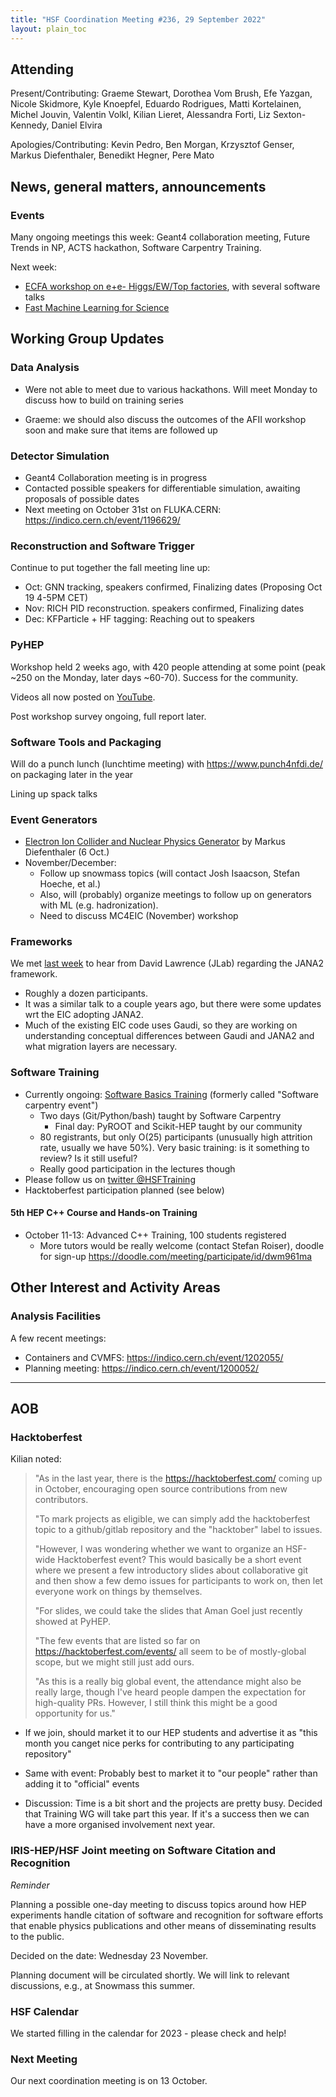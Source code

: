 ```yaml
---
title: "HSF Coordination Meeting #236, 29 September 2022"
layout: plain_toc
---
```


## Attending

Present/Contributing: Graeme Stewart, Dorothea Vom Brush, Efe Yazgan, Nicole Skidmore, Kyle Knoepfel, Eduardo Rodrigues, Matti Kortelainen, Michel Jouvin, Valentin Volkl, Kilian Lieret, Alessandra Forti, Liz Sexton-Kennedy, Daniel Elvira

Apologies/Contributing: Kevin Pedro, Ben Morgan, Krzysztof Genser, Markus Diefenthaler, Benedikt Hegner, Pere Mato

## News, general matters, announcements

### Events

Many ongoing meetings this week: Geant4 collaboration meeting, Future Trends in NP, ACTS hackathon, Software Carpentry Training.

Next week:

- [ECFA workshop on e+e- Higgs/EW/Top factories](https://indico.desy.de/event/33640/), with several software talks
- [Fast Machine Learning for Science](https://indico.cern.ch/event/1156222/)

## Working Group Updates

### Data Analysis

- Were not able to meet due to various hackathons. Will meet Monday to discuss how to build on training series

- Graeme: we should also discuss the outcomes of the AFII workshop soon and make sure that items are followed up

### Detector Simulation

- Geant4 Collaboration meeting is in progress
- Contacted possible speakers for differentiable simulation, awaiting proposals of possible dates
- Next meeting on October 31st on FLUKA.CERN: <https://indico.cern.ch/event/1196629/>

### Reconstruction and Software Trigger

Continue to put together the fall meeting line up:

- Oct: GNN tracking, speakers confirmed, Finalizing dates (Proposing Oct 19 4-5PM CET)
- Nov: RICH PID reconstruction. speakers confirmed, Finalizing dates
- Dec: KFParticle + HF tagging: Reaching out to speakers

### PyHEP

Workshop held 2 weeks ago, with 420 people attending at some point (peak ~250 on the Monday, later days ~60-70). Success for the community.

Videos all now posted on [YouTube](https://www.youtube.com/playlist?list=PLKZ9c4ONm-VkohKG-skzEG_gklMaSgaO7).

Post workshop survey ongoing, full report later.

### Software Tools and Packaging

Will do a punch lunch (lunchtime meeting) with <https://www.punch4nfdi.de/> on packaging later in the year

Lining up spack talks

### Event Generators

- [Electron Ion Collider and Nuclear Physics Generator](https://indico.cern.ch/event/1200496/) by Markus Diefenthaler (6 Oct.) 
- November/December:
  - Follow up snowmass topics (will contact Josh Isaacson, Stefan Hoeche, et al.)
  - Also, will (probably) organize meetings to follow up on generators with ML (e.g. hadronization).  
  - Need to discuss MC4EIC (November) workshop 

### Frameworks

We met [last week](https://indico.cern.ch/event/1196608/) to hear from David Lawrence (JLab) regarding the JANA2 framework.

- Roughly a dozen participants.
- It was a similar talk to a couple years ago, but there were some updates wrt the EIC adopting JANA2.
- Much of the existing EIC code uses Gaudi, so they are working on understanding conceptual differences between Gaudi and JANA2 and what migration layers are necessary.

### Software Training

- Currently ongoing: [Software Basics Training](https://indico.cern.ch/event/1190572/) (formerly called "Software carpentry event")
  - Two days (Git/Python/bash) taught by Software Carpentry
    - Final day: PyROOT and Scikit-HEP taught by our community
  - 80 registrants, but only O(25) participants (unusually high attrition rate, usually we have 50%). Very basic training: is it something to review? Is it still useful?
  - Really good participation in the lectures though
- Please follow us on [twitter @HSFTraining](twitter.com/hsftraining)
- Hacktoberfest participation planned (see below)

#### 5th HEP C++ Course and Hands-on Training

- October 11-13: Advanced C++ Training, 100 students registered
  - More tutors would be really welcome (contact Stefan Roiser), doodle for sign-up <https://doodle.com/meeting/participate/id/dwm961ma>

## Other Interest and Activity Areas

### Analysis Facilities

A few recent meetings:

- Containers and CVMFS: <https://indico.cern.ch/event/1202055/>
- Planning meeting: <https://indico.cern.ch/event/1200052/>

---

## AOB

### Hacktoberfest

Kilian noted:

> "As in the last year, there is the https://hacktoberfest.com/ coming up in October, encouraging open source contributions from new contributors.
>
> "To mark projects as eligible, we can simply add the hacktoberfest topic to a github/gitlab repository and the "hacktober" label to issues.
>
> "However, I was wondering whether we want to organize an HSF-wide Hacktoberfest event? This would basically be a short event where we present a few introductory slides about collaborative git and then show a few demo issues for participants to work on, then let everyone work on things by themselves.
>
> "For slides, we could take the slides that Aman Goel just recently showed at PyHEP.
> 
> "The few events that are listed so far on https://hacktoberfest.com/events/ all seem to be of mostly-global scope, but we might still just add ours.
>
> "As this is a really big global event, the attendance might also be really large, though I've heard people dampen the expectation for high-quality PRs.  However, I still think this might be a good opportunity for us."

- If we join, should market it to our HEP students and advertise it as "this month you canget nice perks for contributing to any participating repository"
- Same with event: Probably best to market it to "our people" rather than adding it to "official" events

- Discussion: Time is a bit short and the projects are pretty busy. Decided that Training WG will take part this year. If it's a success then we can have a more organised involvement next year.

### IRIS-HEP/HSF Joint meeting on Software Citation and Recognition

*Reminder*

Planning a possible one-day meeting to discuss topics around how HEP experiments handle citation of software and recognition for software efforts that enable physics publications and other means of disseminating results to the public.

Decided on the date: Wednesday 23 November.

Planning document will be circulated shortly. We will link to relevant discussions, e.g., at Snowmass this summer.

### HSF Calendar

We started filling in the calendar for 2023 - please check and help!

### Next Meeting

Our next coordination meeting is on 13 October.
